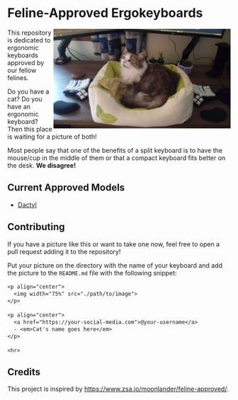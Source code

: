 # Feline-Approved Ergokeyboards

<img align="right" width="400px" src="./dactyl/manuform-mini/dactyl-manuform-mini-approved.jpg">

<p>
  This repository is dedicated to ergonomic keyboards approved by our fellow
  felines.
</p>

<p>
  Do you have a cat? Do you have an ergonomic keyboard? Then this place is
  waiting for a picture of both!
<p>

<p>
  Most people say that one of the benefits of a split keyboard is to have
  the mouse/cup in the middle of them or that a compact keyboard fits
  better on the desk. <strong>We disagree!</strong>
</p>


## Current Approved Models

- [Dactyl](./dactyl)

## Contributing

If you have a picture like this or want to take one now, feel free to open a
pull request adding it to the repository!

Put your picture on the directory with the name of your keyboard and add the
picture to the `README.md` file with the following snippet:

```
<p align="center">
  <img width="75%" src="./path/to/image">
</p>

<p align="center">
  <a href="https://your-social-media.com">@your-username</a>
  - <em>Cat's name goes here</em>
</p>

<hr>
```

## Credits
This project is inspired by https://www.zsa.io/moonlander/feline-approved/.
